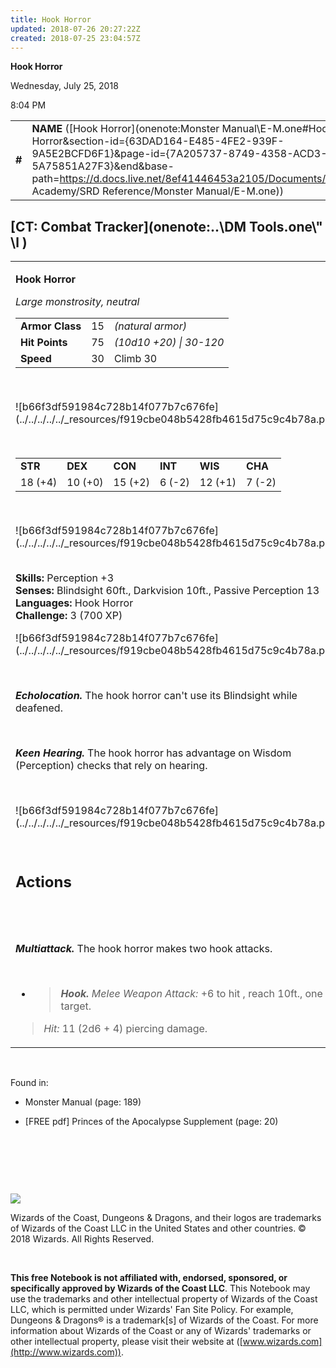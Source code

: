 ```yaml
---
title: Hook Horror
updated: 2018-07-26 20:27:22Z
created: 2018-07-25 23:04:57Z
---
```


**Hook Horror**

Wednesday, July 25, 2018

8:04 PM

|        |                                                                                                                                                                                                                                                                                                |        |        |        |     |       |        |
|--------|------------------------------------------------------------------------------------------------------------------------------------------------------------------------------------------------------------------------------------------------------------------------------------------------|--------|--------|--------|-----|-------|--------|
| **\#** | **NAME** ([Hook Horror](onenote:Monster Manual\\E-M.one#Hook Horror&section-id={63DAD164-E485-4FE2-939F-9A5E2BCFD6F1}&page-id={7A205737-8749-4358-ACD3-5A75851A27F3}&end&base-path=https://d.docs.live.net/8ef41446453a2105/Documents/Adventure Academy/SRD Reference/Monster Manual/E-M.one)) | **15** | **75** | **75** | \-  | Notes | 700 XP |

## [CT: Combat Tracker](onenote:..\\DM Tools.one\\" \l )

<table><tbody><tr class="odd"><td><p><strong>Hook Horror</strong></p><p><em>Large monstrosity, neutral<br />
</em></p><table><tbody><tr class="odd"><td><strong>Armor Class</strong></td><td>15</td><td><em>(natural armor)</em></td></tr><tr class="even"><td><strong>Hit Points</strong></td><td>75</td><td><em>(10d10 +20) | 30-120</em></td></tr><tr class="odd"><td><strong>Speed</strong></td><td>30</td><td>Climb 30</td></tr></tbody></table><p> </p><p>![b66f3df591984c728b14f077b7c676fe](../../../../../_resources/f919cbe048b5428fb4615d75c9c4b78a.png)</p><p> </p><table><tbody><tr class="odd"><td><strong>STR</strong></td><td><strong>DEX</strong></td><td><strong>CON</strong></td><td><strong>INT</strong></td><td><strong>WIS</strong></td><td><strong>CHA</strong></td></tr><tr class="even"><td>18 (+4)</td><td>10 (+0)</td><td>15 (+2)</td><td>6 (-2)</td><td>12 (+1)</td><td>7 (-2)</td></tr></tbody></table><p> </p><p>![b66f3df591984c728b14f077b7c676fe](../../../../../_resources/f919cbe048b5428fb4615d75c9c4b78a.png)</p><p><strong><br />
Skills:</strong> Perception +3<br />
<strong>Senses:</strong> Blindsight 60ft., Darkvision 10ft., Passive Perception 13<br />
<strong>Languages:</strong> Hook Horror<br />
<strong>Challenge:</strong> 3 (700 XP)</p><p>![b66f3df591984c728b14f077b7c676fe](../../../../../_resources/f919cbe048b5428fb4615d75c9c4b78a.png)</p><p> </p><p><em><strong>Echolocation.</strong></em> The hook horror can't use its Blindsight while deafened.</p><p> </p><p><em><strong>Keen Hearing.</strong></em> The hook horror has advantage on Wisdom (Perception) checks that rely on hearing.</p><p> </p><p>![b66f3df591984c728b14f077b7c676fe](../../../../../_resources/f919cbe048b5428fb4615d75c9c4b78a.png)</p><p> </p><h2 id="actions"><strong>Actions</strong></h2><h2 id="section"> </h2><p><em><strong>Multiattack.</strong></em> The hook horror makes two hook attacks.</p><p> </p><ul><li><blockquote><p><em><strong>Hook.</strong> Melee Weapon Attack:</em> +6 to hit , reach 10ft., one target.</p></blockquote></li></ul><blockquote><p><em>Hit:</em> 11 (2d6 + 4) piercing damage.</p></blockquote></td></tr></tbody></table>

 

Found in:

-   Monster Manual (page: 189)

-   \[FREE pdf\] Princes of the Apocalypse Supplement (page: 20)

 

 

 

![](tmp\media\image2.png)

Wizards of the Coast, Dungeons & Dragons, and their logos are trademarks of Wizards of the Coast LLC in the United States and other countries. © 2018 Wizards. All Rights Reserved.

 

**This free Notebook is not affiliated with, endorsed, sponsored, or specifically approved by Wizards of the Coast LLC**. This Notebook may use the trademarks and other intellectual property of Wizards of the Coast LLC, which is permitted under Wizards' Fan Site Policy. For example, Dungeons & Dragons® is a trademark\[s\] of Wizards of the Coast. For more information about Wizards of the Coast or any of Wizards' trademarks or other intellectual property, please visit their website at ([www.wizards.com](http://www.wizards.com)).
